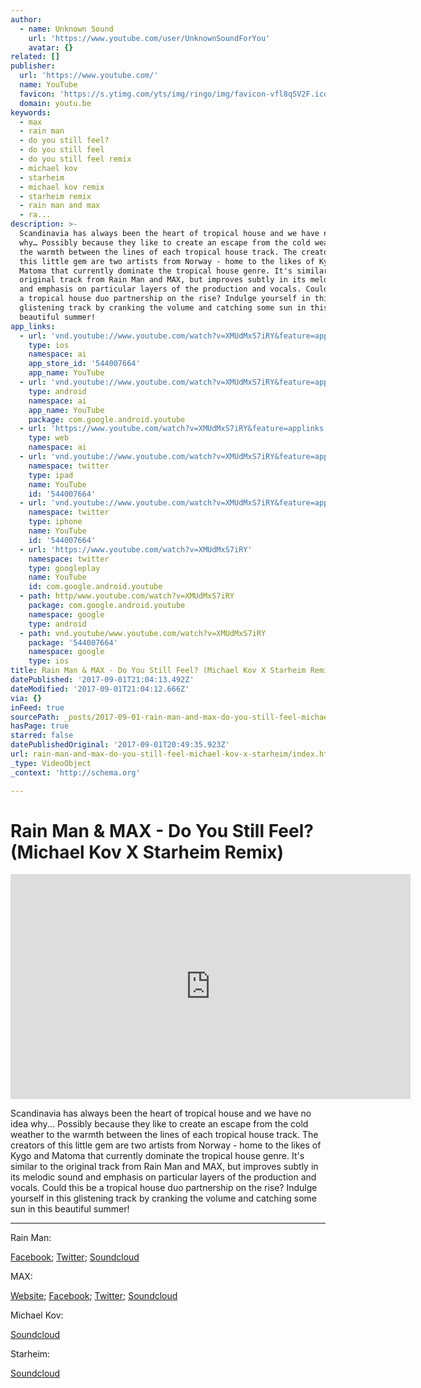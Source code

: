 ```yaml
---
author:
  - name: Unknown Sound
    url: 'https://www.youtube.com/user/UnknownSoundForYou'
    avatar: {}
related: []
publisher:
  url: 'https://www.youtube.com/'
  name: YouTube
  favicon: 'https://s.ytimg.com/yts/img/ringo/img/favicon-vfl8qSV2F.ico'
  domain: youtu.be
keywords:
  - max
  - rain man
  - do you still feel?
  - do you still feel
  - do you still feel remix
  - michael kov
  - starheim
  - michael kov remix
  - starheim remix
  - rain man and max
  - ra...
description: >-
  Scandinavia has always been the heart of tropical house and we have no idea
  why… Possibly because they like to create an escape from the cold weather to
  the warmth between the lines of each tropical house track. The creators of
  this little gem are two artists from Norway - home to the likes of Kygo and
  Matoma that currently dominate the tropical house genre. It's similar to the
  original track from Rain Man and MAX, but improves subtly in its melodic sound
  and emphasis on particular layers of the production and vocals. Could this be
  a tropical house duo partnership on the rise? Indulge yourself in this
  glistening track by cranking the volume and catching some sun in this
  beautiful summer!
app_links:
  - url: 'vnd.youtube://www.youtube.com/watch?v=XMUdMxS7iRY&feature=applinks'
    type: ios
    namespace: ai
    app_store_id: '544007664'
    app_name: YouTube
  - url: 'vnd.youtube://www.youtube.com/watch?v=XMUdMxS7iRY&feature=applinks'
    type: android
    namespace: ai
    app_name: YouTube
    package: com.google.android.youtube
  - url: 'https://www.youtube.com/watch?v=XMUdMxS7iRY&feature=applinks'
    type: web
    namespace: ai
  - url: 'vnd.youtube://www.youtube.com/watch?v=XMUdMxS7iRY&feature=applinks'
    namespace: twitter
    type: ipad
    name: YouTube
    id: '544007664'
  - url: 'vnd.youtube://www.youtube.com/watch?v=XMUdMxS7iRY&feature=applinks'
    namespace: twitter
    type: iphone
    name: YouTube
    id: '544007664'
  - url: 'https://www.youtube.com/watch?v=XMUdMxS7iRY'
    namespace: twitter
    type: googleplay
    name: YouTube
    id: com.google.android.youtube
  - path: http/www.youtube.com/watch?v=XMUdMxS7iRY
    package: com.google.android.youtube
    namespace: google
    type: android
  - path: vnd.youtube/www.youtube.com/watch?v=XMUdMxS7iRY
    package: '544007664'
    namespace: google
    type: ios
title: Rain Man & MAX - Do You Still Feel? (Michael Kov X Starheim Remix)
datePublished: '2017-09-01T21:04:13.492Z'
dateModified: '2017-09-01T21:04:12.666Z'
via: {}
inFeed: true
sourcePath: _posts/2017-09-01-rain-man-and-max-do-you-still-feel-michael-kov-x-starheim.md
hasPage: true
starred: false
datePublishedOriginal: '2017-09-01T20:49:35.923Z'
url: rain-man-and-max-do-you-still-feel-michael-kov-x-starheim/index.html
_type: VideoObject
_context: 'http://schema.org'

---
```

# Rain Man & MAX - Do You Still Feel? (Michael Kov X Starheim Remix)

<iframe src="https://cdn.embedly.com/widgets/media.html?src=https%3A%2F%2Fwww.youtube.com%2Fembed%2FXMUdMxS7iRY%3Ffeature%3Doembed&amp;url=http%3A%2F%2Fwww.youtube.com%2Fwatch%3Fv%3DXMUdMxS7iRY&amp;image=https%3A%2F%2Fi.ytimg.com%2Fvi%2FXMUdMxS7iRY%2Fhqdefault.jpg&amp;key=a715cf41cc93453ca338d350cd26f87b&amp;type=text%2Fhtml&amp;schema=youtube" width="640" height="360" scrolling="no" frameborder="0" allowfullscreen="" style=""></iframe>

Scandinavia has always been the heart of tropical house and we have no idea why... Possibly because they like to create an escape from the cold weather to the warmth between the lines of each tropical house track. The creators of this little gem are two artists from Norway - home to the likes of Kygo and Matoma that currently dominate the tropical house genre. It's similar to the original track from Rain Man and MAX, but improves subtly in its melodic sound and emphasis on particular layers of the production and vocals. Could this be a tropical house duo partnership on the rise? Indulge yourself in this glistening track by cranking the volume and catching some sun in this beautiful summer!

---

Rain Man:

[Facebook][0]; [Twitter][1]; [Soundcloud][2]

MAX:

[Website][3]; [Facebook][4]; [Twitter][5]; [Soundcloud][6]

Michael Kov:

[Soundcloud][7]

Starheim:

[Soundcloud][8]

[0]: https://www.facebook.com/omgrainman "Rain Man Facebook"
[1]: https://twitter.com/omgRainMan "Rain Man Twitter"
[2]: https://soundcloud.com/omgrainman "Rain Man Soundcloud"
[3]: http://www.maxhellskitchen.com/ "MAX Website"
[4]: https://www.facebook.com/MaxSchneiderOfficial "MAX Facebook"
[5]: https://twitter.com/maxgschneider "MAX Twitter"
[6]: https://soundcloud.com/maxschneider "MAX Soundcloud"
[7]: https://soundcloud.com/michaelkovofficial "Michael Kov Soundcloud"
[8]: https://soundcloud.com/starheim "Starheim Soundcloud"